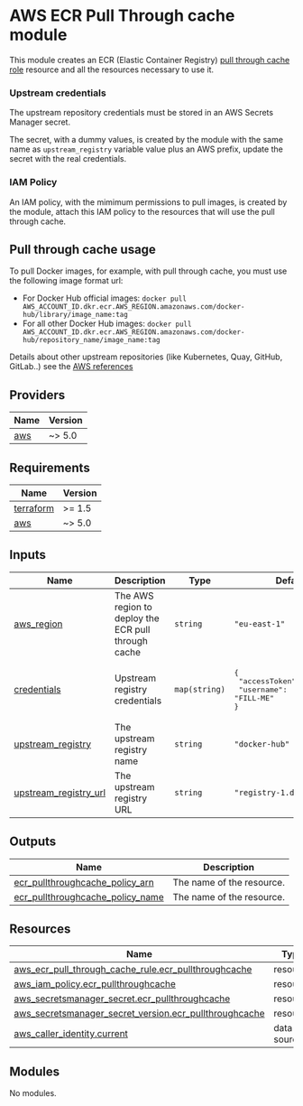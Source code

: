 # AWS ECR Pull Through cache module

This module creates an ECR (Elastic Container Registry) [pull through cache role](https://docs.aws.amazon.com/AmazonECR/latest/userguide/pull-through-cache-creating-rule.html) resource and all the resources necessary to use it.
### Upstream credentials

The upstream repository credentials must be stored in an AWS Secrets Manager secret.

The secret, with a dummy values, is created by the module with the same name as `upstream_registry` variable value plus an AWS prefix, update the secret with the real credentials.


### IAM Policy

An IAM policy, with the mimimum permissions to pull images, is created by the module, attach this IAM policy to the resources that will use the pull through cache.


## Pull through cache usage

To pull Docker images, for example,  with pull through cache, you must use the following image format url:

- For Docker Hub official images: `docker pull AWS_ACCOUNT_ID.dkr.ecr.AWS_REGION.amazonaws.com/docker-hub/library/image_name:tag`
- For all other Docker Hub images: `docker pull AWS_ACCOUNT_ID.dkr.ecr.AWS_REGION.amazonaws.com/docker-hub/repository_name/image_name:tag`

Details about other upstream repositories (like Kubernetes, Quay, GitHub, GitLab..) see the [AWS references](https://docs.aws.amazon.com/AmazonECR/latest/userguide/pull-through-cache-working-pulling.html)


<!-- BEGIN_TF_DOCS -->
## Providers

| Name | Version |
|------|---------|
| <a name="provider_aws"></a> [aws](#provider\_aws) | ~> 5.0 |

## Requirements

| Name | Version |
|------|---------|
| <a name="requirement_terraform"></a> [terraform](#requirement\_terraform) | >= 1.5 |
| <a name="requirement_aws"></a> [aws](#requirement\_aws) | ~> 5.0 |

## Inputs

| Name | Description | Type | Default | Required |
|------|-------------|------|---------|:--------:|
| <a name="input_aws_region"></a> [aws\_region](#input\_aws\_region) | The AWS region to deploy the ECR pull through cache | `string` | `"eu-east-1"` | no |
| <a name="input_credentials"></a> [credentials](#input\_credentials) | Upstream registry credentials | `map(string)` | <pre>{<br/>  "accessToken": "FILL-ME",<br/>  "username": "FILL-ME"<br/>}</pre> | no |
| <a name="input_upstream_registry"></a> [upstream\_registry](#input\_upstream\_registry) | The upstream registry name | `string` | `"docker-hub"` | no |
| <a name="input_upstream_registry_url"></a> [upstream\_registry\_url](#input\_upstream\_registry\_url) | The upstream registry URL | `string` | `"registry-1.docker.io"` | no |

## Outputs

| Name | Description |
|------|-------------|
| <a name="output_ecr_pullthroughcache_policy_arn"></a> [ecr\_pullthroughcache\_policy\_arn](#output\_ecr\_pullthroughcache\_policy\_arn) | The name of the resource. |
| <a name="output_ecr_pullthroughcache_policy_name"></a> [ecr\_pullthroughcache\_policy\_name](#output\_ecr\_pullthroughcache\_policy\_name) | The name of the resource. |

## Resources

| Name | Type |
|------|------|
| [aws_ecr_pull_through_cache_rule.ecr_pullthroughcache](https://registry.terraform.io/providers/hashicorp/aws/latest/docs/resources/ecr_pull_through_cache_rule) | resource |
| [aws_iam_policy.ecr_pullthroughcache](https://registry.terraform.io/providers/hashicorp/aws/latest/docs/resources/iam_policy) | resource |
| [aws_secretsmanager_secret.ecr_pullthroughcache](https://registry.terraform.io/providers/hashicorp/aws/latest/docs/resources/secretsmanager_secret) | resource |
| [aws_secretsmanager_secret_version.ecr_pullthroughcache](https://registry.terraform.io/providers/hashicorp/aws/latest/docs/resources/secretsmanager_secret_version) | resource |
| [aws_caller_identity.current](https://registry.terraform.io/providers/hashicorp/aws/latest/docs/data-sources/caller_identity) | data source |

## Modules

No modules.

<!-- END_TF_DOCS -->
